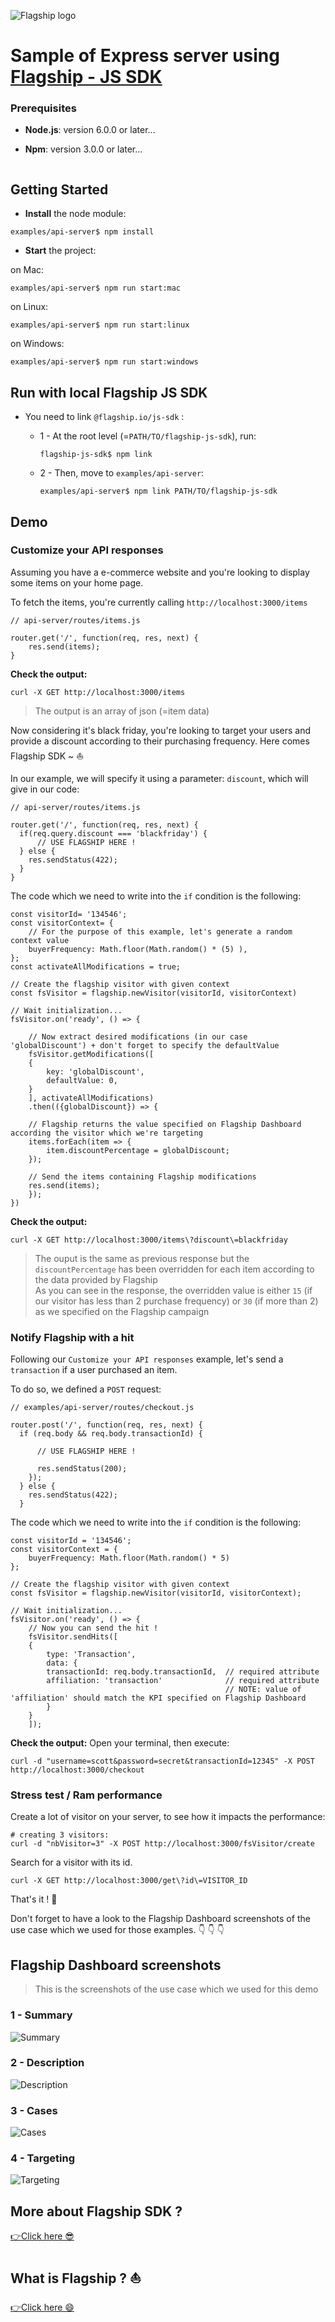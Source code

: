 ![Flagship logo](../../src/assets/img/flagshipLogo.jpg)

# Sample of Express server using [Flagship - JS SDK](../../README.md)

### Prerequisites

-   **Node.js**: version 6.0.0 or later...

-   **Npm**: version 3.0.0 or later...

    ```

    ```

## Getting Started

-   **Install** the node module:

```
examples/api-server$ npm install
```

-   **Start** the project:

on Mac:

```
examples/api-server$ npm run start:mac
```

on Linux:

```
examples/api-server$ npm run start:linux
```

on Windows:

```
examples/api-server$ npm run start:windows
```

## Run with local Flagship JS SDK

-   You need to link `@flagship.io/js-sdk` :

    -   1 - At the root level (=`PATH/TO/flagship-js-sdk`), run:

        ```
        flagship-js-sdk$ npm link
        ```

    -   2 - Then, move to `examples/api-server`:
        ```
        examples/api-server$ npm link PATH/TO/flagship-js-sdk
        ```

## Demo

### Customize your API responses

Assuming you have a e-commerce website and you're looking to display some items on your home page.

To fetch the items, you're currently calling `http://localhost:3000/items`

```
// api-server/routes/items.js

router.get('/', function(req, res, next) {
    res.send(items);
}
```

**Check the output:**

```
curl -X GET http://localhost:3000/items
```

> The output is an array of json (=item data)

Now considering it's black friday, you're looking to target your users and provide a discount according to their purchasing frequency. Here comes Flagship SDK ~ ⛵️

In our example, we will specify it using a parameter: `discount`, which will give in our code:

```
// api-server/routes/items.js

router.get('/', function(req, res, next) {
  if(req.query.discount === 'blackfriday') {
      // USE FLAGSHIP HERE !
  } else {
    res.sendStatus(422);
  }
}
```

The code which we need to write into the `if` condition is the following:

```
const visitorId= '134546';
const visitorContext= {
    // For the purpose of this example, let's generate a random context value
    buyerFrequency: Math.floor(Math.random() * (5) ),
};
const activateAllModifications = true;

// Create the flagship visitor with given context
const fsVisitor = flagship.newVisitor(visitorId, visitorContext)

// Wait initialization...
fsVisitor.on('ready', () => {

    // Now extract desired modifications (in our case 'globalDiscount') + don't forget to specify the defaultValue
    fsVisitor.getModifications([
    {
        key: 'globalDiscount',
        defaultValue: 0,
    }
    ], activateAllModifications)
    .then(({globalDiscount}) => {

    // Flagship returns the value specified on Flagship Dashboard according the visitor which we're targeting
    items.forEach(item => {
        item.discountPercentage = globalDiscount;
    });

    // Send the items containing Flagship modifications
    res.send(items);
    });
})
```

**Check the output:**

```
curl -X GET http://localhost:3000/items\?discount\=blackfriday
```

> The ouput is the same as previous response but the `discountPercentage` has been overridden for each item according to the data provided by Flagship <br/> As you can see in the response, the overridden value is either `15` (if our visitor has less than 2 purchase frequency) or `30` (if more than 2) as we specified on the Flagship campaign

### Notify Flagship with a hit

Following our `Customize your API responses` example, let's send a `transaction` if a user purchased an item.

To do so, we defined a `POST` request:

```
// examples/api-server/routes/checkout.js

router.post('/', function(req, res, next) {
  if (req.body && req.body.transactionId) {

      // USE FLAGSHIP HERE !

      res.sendStatus(200);
    });
  } else {
    res.sendStatus(422);
  }
```

The code which we need to write into the `if` condition is the following:

```
const visitorId = '134546';
const visitorContext = {
    buyerFrequency: Math.floor(Math.random() * 5)
};

// Create the flagship visitor with given context
const fsVisitor = flagship.newVisitor(visitorId, visitorContext);

// Wait initialization...
fsVisitor.on('ready', () => {
    // Now you can send the hit !
    fsVisitor.sendHits([
    {
        type: 'Transaction',
        data: {
        transactionId: req.body.transactionId,  // required attribute
        affiliation: 'transaction'              // required attribute
                                                // NOTE: value of 'affiliation' should match the KPI specified on Flagship Dashboard
        }
    }
    ]);
```

**Check the output:**
Open your terminal, then execute:

```
curl -d "username=scott&password=secret&transactionId=12345" -X POST http://localhost:3000/checkout
```

### Stress test / Ram performance

Create a lot of visitor on your server, to see how it impacts the performance:

```
# creating 3 visitors:
curl -d "nbVisitor=3" -X POST http://localhost:3000/fsVisitor/create
```

Search for a visitor with its id.

```
curl -X GET http://localhost:3000/get\?id\=VISITOR_ID
```

That's it ! 🎉

Don't forget to have a look to the Flagship Dashboard screenshots of the use case which we used for those examples. 👇 👇 👇

## Flagship Dashboard screenshots

> This is the screenshots of the use case which we used for this demo

### 1 - Summary

![Summary](https://storage.googleapis.com/flagship-dev-public-storage/Screenshot%20at%20Dec%2006%2015-08-55.png)

### 2 - Description

![Description](https://storage.googleapis.com/flagship-dev-public-storage/Screenshot%20at%20Dec%2006%2015-09-15.png)

### 3 - Cases

![Cases](https://storage.googleapis.com/flagship-dev-public-storage/Screenshot%20at%20Dec%2006%2015-09-29.png)

### 4 - Targeting

![Targeting](https://storage.googleapis.com/flagship-dev-public-storage/Screenshot%20at%20Dec%2006%2015-09-45.png)

## More about Flagship SDK ?

[👉Click here 😎](../../README.md)

## What is Flagship ? ⛵️

[👉Click here 😄](https://www.abtasty.com/solutions-product-teams/)
